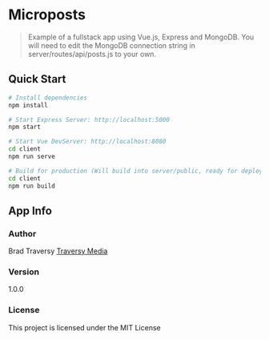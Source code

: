 # Microposts

> Example of a fullstack app using Vue.js, Express and MongoDB. You will need to edit the MongoDB connection string in server/routes/api/posts.js to your own.

## Quick Start

```bash
# Install dependencies
npm install

# Start Express Server: http://localhost:5000
npm start

# Start Vue DevServer: http://localhost:8080
cd client
npm run serve

# Build for production (Will build into server/public, ready for deployment)
cd client
npm run build
```

## App Info

### Author

Brad Traversy
[Traversy Media](http://www.traversymedia.com)

### Version

1.0.0

### License

This project is licensed under the MIT License
